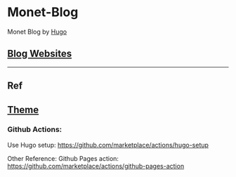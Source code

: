 # Monet-Blog

Monet Blog by [Hugo](https://gohugo.io/)


## [Blog Websites](https://monet.caitou.org)




----------------------------------------------------------------
## Ref

##  [Theme](https://docs.stack.jimmycai.com/zh/)

### Github  Actions:
Use Hugo setup: https://github.com/marketplace/actions/hugo-setup


Other Reference:
Github Pages action: https://github.com/marketplace/actions/github-pages-action